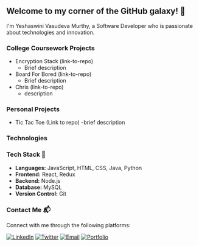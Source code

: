 ## Welcome to my corner of the GitHub galaxy! 🚀

<!--
**YeshaswiniVasudev/YeshaswiniVasudev** is a ✨ _special_ ✨ repository because its `README.md` (this file) appears on your GitHub profile.

Here are some ideas to get you started:

- 🔭 I’m currently working on ...
- 🌱 I’m currently learning ...
- 👯 I’m looking to collaborate on ...
- 🤔 I’m looking for help with ...
- 💬 Ask me about ...
- 📫 How to reach me: ...
- 😄 Pronouns: ...
- ⚡ Fun fact: ...
-->

I'm Yeshaswini Vasudeva Murthy, a Software Developer who is passionate about technologies and innovation.

### College Coursework Projects
- Encryption Stack (link-to-repo)
  - Brief description
- Board For Bored (link-to-repo)
  - Brief description
- Chris (link-to-repo)
  - description
    
### Personal Projects
- Tic Tac Toe (Link to repo)
  -brief description

### Technologies


### Tech Stack 🚀

- **Languages:** JavaScript, HTML, CSS, Java, Python
- **Frontend:** React, Redux
- **Backend:** Node.js
- **Database:** MySQL
- **Version Control:** Git

### Contact Me 📬

Connect with me through the following platforms:

[![LinkedIn](https://img.shields.io/badge/LinkedIn-0077B5?style=flat&logo=linkedin&logoColor=white)](https://www.linkedin.com/in/your-linkedin-profile)
[![Twitter](https://img.shields.io/badge/Twitter-1DA1F2?style=flat&logo=twitter&logoColor=white)](https://twitter.com/your-twitter-handle)
[![Email](https://img.shields.io/badge/Email-D14836?style=flat&logo=gmail&logoColor=white)](mailto:your.email@example.com)
[![Portfolio](https://img.shields.io/badge/Portfolio-212121?style=flat&logo=dev.to&logoColor=white)](https://your-portfolio-website.com)

